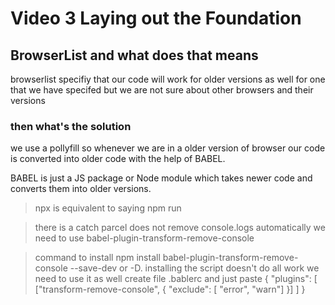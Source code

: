 # Video 3 Laying out the Foundation

## BrowserList and what does that means

browserlist specifiy that our code will work for older versions as well for one that we have specifed but we are not sure about other browsers and their versions

### then what's the solution

we use a pollyfill so whenever we are in a older version of browser our code is converted into older code with the help of BABEL.

BABEL is just a JS package or Node module which takes newer code and converts them into older versions.

>npx is equivalent to saying npm run

> there is a catch parcel does not remove console.logs automatically we need to use babel-plugin-transform-remove-console

>command to install
>npm install babel-plugin-transform-remove-console --save-dev or -D.
>installing the script doesn't do all work we need to use it as well 
>create file .bablerc and just paste
>{
  "plugins": [ ["transform-remove-console", { "exclude": [ "error", "warn"] }] ]
}